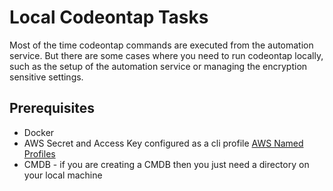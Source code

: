 # Local Codeontap Tasks

Most of the time codeontap commands are executed from the automation service. But there are some cases where you need to run codeontap locally, such as the setup of the automation service or managing the encryption sensitive settings.

## Prerequisites

- Docker
- AWS Secret and Access Key configured as a cli profile [AWS Named Profiles](https://docs.aws.amazon.com/cli/latest/userguide/cli-multiple-profiles.html)
- CMDB - if you are creating a CMDB then you just need a directory on your local machine

